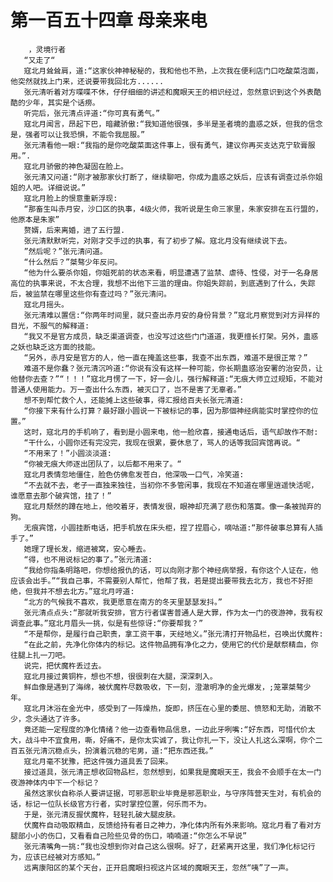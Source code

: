 # 第一百五十四章 母亲来电
        ，灵境行者
       “又走了“
       寇北月耸耸肩，道:“这家伙神神秘秘的，我和他也不熟，上次我在便利店门口吃酸菜泡面，他突然就找上门来，还说要带我回北方......
       张元清听着对方喋喋不休，仔仔细细的讲述和魔眼天王的相识经过，忽然意识到这个外表酷酷的少年，其实是个话痨。
       听完后，张元清点评道:“你可真有勇气。”
       寇北月闻言，昂起下巴，暗藏骄傲:“我知道他很强，多半是圣者境的蛊惑之妖，但我的信念是，强者可以让我恐惧，不能令我屈服。”
       张元清看他一眼:“我指的是你吃酸菜面这件事上，很有勇气，建议你再买支达克宁软膏服用。”.
       寇北月骄傲的神色凝固在脸上。
       张元清又问道:“刚才被那家伙打断了，继续聊吧，你成为蛊惑之妖后，应该有调查过杀你姐姐的人吧。详细说说。”
       寇北月脸上的恨意重新浮现:
       “那畜生叫赤月安，沙口区的执事，4级火师，我听说是生命三家里，朱家安排在五行盟的，他原本是朱家”
       赘婿，后来离婚，进了五行盟.
       张元清默默听完，对刚才交手过的执事，有了初步了解。寇北月没有继续说下去。
       ”然后呢？”张元清问道。
       “什么然后？”桀骜少年反问。
       “他为什么要杀你姐，你姐死前的状态来看，明显遭遇了监禁、虐待、性侵，对于一名身居高位的执事来说，不太合理，我想不出他下三滥的理由。你姐失踪前，到底遇到了什么，失踪后，被监禁在哪里这些你有查过吗？”张元清问。
       寇北月摇头。
       张元清难以置信:“你两年时间里，就只查出赤月安的身份背景？”寇北月察觉到对方异样的目光，不服气的解释道:
       “我又不是官方成员，缺乏渠道调查，也没写过这些门门道道，我更擅长打架。另外，蛊惑之妖也缺乏这方面的技能。
       “另外，赤月安是官方的人，他一直在掩盖这些事，我查不出东西，难道不是很正常？”
       难道不是你蠢？张元清沉吟道:“你说有没有这样一种可能，你长期蛊惑治安署的治安员，让他替你去查？”“！！！”寇北月愣了一下，好一会儿，强行解释道:“无痕大师立过规矩，不能对普通人使用能力。万一查出什么东西，被灭口了，岂不是害了无辜者。”
       想不到帮忙救个人，还能摊上这些破事，得汇报给百夫长张元清道:
       “你接下来有什么打算？最好跟小圆说一下被标记的事，因为那個神经病能实时掌控你的位置。”
       这时，寇北月的手机响了，看到是小圆来电，他一脸欣喜，接通电话后，语气却故作不耐:
       “干什么，小圆你还有完没完，我现在很累，要休息了，骂人的话等我回宾馆再说。“
       “不用来了！”小圆淡淡道:
       “你被无痕大师逐出团队了，以后都不用来了。“
       寇北月表情忽地僵住，脸色仿佛愈发苍白，他深吸一口气，冷笑道:
       “不去就不去，老子一直独来独往，当初你不多管闲事，我现在不知道在哪里逍遥快活呢，谁愿意去那个破宾馆，挂了！”
       寇北月颓然的蹲在地上，他咬着牙，表情发很，眼神却充满了悲伤和落寞。像一条被抛弃的狗。
       无痕宾馆，小圆挂断电话，把手机放在床头柜，捏了捏眉心，嘀咕道:“那件破事总算有人插手了。”
       她理了理长发，缩进被窝，安心睡去。
       “得，也不用说标记的事了。”张元清道:
       “我给你指条明路吧，你想给报仇的话，可以向刚才那个神经病举报，有你这个人证在，他应该会出手。”“我自己事，不需要别人帮忙，他帮了我，若是提出要带我去北方，我也不好拒绝，但我并不想去北方。”寇北月哼道:
       “北方的气候我不喜欢，我更愿意在南方的冬天里瑟瑟发抖。”
       张元清点点头:“那就听我安排，官方行者谋害普通人是大罪，作为太一门的夜游神，我有权调查此事。”寇北月眉头一挑，似是有些惊讶:“你要帮我？”
       “不是帮你，是履行自己职责，拿工资干事，天经地义。”张元清打开物品栏，召唤出伏魔杵:
       “在此之前，先净化你体内的标记。这件物品拥有净化之力，使用它的代价是献祭精血，你往腿上扎一刀吧。
       说完，把伏魔杵丢过去。
       寇北月接过黄铜杵，想也不想，很很刺在大腿，深深刺入。
       鲜血像是遇到了海绵，被伏魔杵尽数吸收，下一刻，澄澈明净的金光爆发，;笼罩桀骜少年。
       寇北月沐浴在金光中，感受到了一阵燥热，旋即，挤压在心里的委屈、愤怒和无助，消散不少，念头通达了许多。
       竟还能一定程度的净化情绪？他一边查看物品信息，一边此牙咧嘴:“好东西，可惜代价太大，战斗中不宜食用，嘶，好痛不，是你太实诚了，我让你扎一下，没让人扎这么深啊，你个二百五张元清沉稳点头，扮演着沉稳的宅男，道:“把东西还我。”
       寇北月毫不犹豫，把这件强力道具丢了回来。
       接过道具，张元清正想收回物品栏，忽然想到，如果我是魔眼天王，我会不会顺手在太一门夜游神体内中下一个标记？
       虽然这家伙自称杀人要讲证据，可邪恶职业毕竟是邪恶职业，与守序阵营天生对，有机会的话，标记一位队长级官方行者，实时掌控位置，何乐而不为。
       于是，张元清反握伏魔杵，轻轻扎破大腿皮肤。
       伏魔杵自动吸取精血，反馈给持有者日之神力，净化体内所有外来影响。寇北月看了看对方腿部小小的伤口，又看看自己险些见骨的伤口，喃喃道:“你怎么不早说”
       张元清嘴角一挑:“我也没想到你对自己这么很啊。好了，赶紧离开这里，我们净化标记行为，应该已经被对方感知。”
       远离康阳区的某个天台，正开启魔眼扫视这片区域的魔眼天王，忽然“咦”了一声。